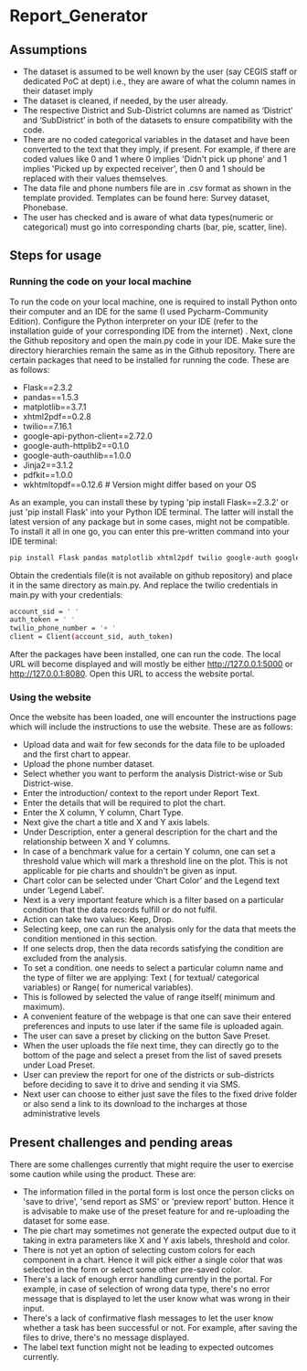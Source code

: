 # Report_Generator

## Assumptions

- The dataset is assumed to be well known by the user (say CEGIS staff or dedicated PoC at dept) i.e., they are aware of what the column names in their dataset imply
- The dataset is cleaned, if needed, by the user already.
- The respective District and Sub-District columns are named as ‘District’ and ‘SubDistrict’ in both of the datasets to ensure compatibility with the code. 
- There are no coded categorical variables in the dataset and have been converted to the text that they imply, if present. For example, if there are coded values like 0 and 1 where 0 implies 'Didn't pick up phone' and 1 implies 'Picked up by expected receiver', then 0 and 1 should be replaced with their values themselves.
- The data file and phone numbers file are in .csv format as shown in the template provided. Templates can be found here: Survey dataset, Phonebase.
- The user has checked and is aware of what data types(numeric or categorical) must go into corresponding charts (bar, pie, scatter, line).


## Steps for usage

### Running the code on your local machine

To run the code on your local machine, one is required to install Python onto their computer and an IDE for the same (I used Pycharm-Community Edition). Configure the Python interpreter on your IDE (refer to the installation guide of your corresponding IDE from the internet) . 
Next, clone the Github repository and open the main.py code in your IDE. Make sure the directory hierarchies remain the same as in the Github repository. There are certain packages that need to be installed for running the code. These are as follows: 
- Flask==2.3.2
- pandas==1.5.3
- matplotlib==3.7.1
- xhtml2pdf==0.2.8
- twilio==7.16.1
- google-api-python-client==2.72.0
- google-auth-httplib2==0.1.0
- google-auth-oauthlib==1.0.0
- Jinja2==3.1.2
- pdfkit==1.0.0
- wkhtmltopdf==0.12.6  # Version might differ based on your OS

As an example, you can install these by typing 'pip install Flask==2.3.2' or just 'pip install Flask' into your Python IDE terminal. The latter will install the latest version of any package but in some cases, might not be compatible. 
To install it all in one go, you can enter this pre-written command into your IDE terminal: 
```bash
pip install Flask pandas matplotlib xhtml2pdf twilio google-auth google-auth-oauthlib google-api-python-client requests pdfkit Jinja2
```
Obtain the credentials file(it is not available on github repository) and place it in the same directory as main.py. And replace the twilio credentials in main.py with your credentials:
```bash
account_sid = ' '
auth_token = ' '
twilio_phone_number = '+ '
client = Client(account_sid, auth_token)
```

After the packages have been installed, one can run the code. The local URL will become displayed and will mostly be either http://127.0.0.1:5000 or http://127.0.0.1:8080. Open this URL to access the website portal. 

### Using the website

Once the website has been loaded, one will encounter the instructions page which will include the instructions to use the website. These are as follows:
- Upload data and wait for few seconds for the data file to be uploaded and the first chart to appear.
- Upload the phone number dataset.
- Select whether you want to perform the analysis District-wise or Sub District-wise.
- Enter the introduction/ context to the report under Report Text. 
- Enter the details that will be required to plot the chart.
- Enter the X column, Y column, Chart Type.
- Next give the chart a title and X and Y axis labels. 
- Under Description, enter a general description for the chart and the relationship between X and Y columns. 
- In case of a benchmark value for a certain Y column, one can set a threshold value which will mark a threshold line on the plot. This is not applicable for pie charts and shouldn't be given as input. 
- Chart color can be selected under ‘Chart Color’ and the Legend text under ‘Legend Label’. 
- Next is a very important feature which is a filter based on a particular condition that the data records fulfill or do not fulfil. 
- Action can take two values: Keep, Drop. 
- Selecting keep, one can run the analysis only for the data that meets the condition mentioned in this section. 
- If one selects drop, then the data records satisfying the condition are excluded from the analysis. 
- To set a condition. one needs to select a particular column name and the type of filter we are applying: Text ( for textual/ categorical variables) or Range( for numerical variables). 
- This is followed by selected the value of range itself( minimum and maximum).
- A convenient feature of the webpage is that one can save their entered preferences and inputs to use later if the same file is uploaded again. 
- The user can save a preset by clicking on the button Save Preset. 
- When the user uploads the file next time, they can directly go to the bottom of the page and select a preset from the list of saved presets under Load Preset. 
- User can preview the report for one of the districts or sub-districts before deciding to save it to drive and sending it via SMS. 
- Next user can choose to either just save the files to the fixed drive folder or also send a link to its download to the incharges at those administrative levels 

## Present challenges and pending areas

There are some challenges currently that might require the user to exercise some caution while using the product. These are:

- The information filled in the portal form is lost once the person clicks on 'save to drive', 'send report as SMS' or 'preview report' button. Hence it is advisable to make use of the preset feature for and re-uploading the dataset for some ease. 
- The pie chart may sometimes not generate the expected output due to it taking in extra parameters like X and Y axis labels, threshold and color.
- There is not yet an option of selecting custom colors for each component in a chart. Hence it will pick either a single color that was selected in the form or select some other pre-saved color. 
- There's a lack of enough error handling currently in the portal. For example, in case of selection of wrong data type, there's no error message that is displayed to let the user know what was wrong in their input. 
- There's a lack of confirmative flash messages to let the user know whether a task has been successful or not. For example, after saving the files to drive, there's no message displayed. 
- The label text function might not be leading to expected outcomes currently.








